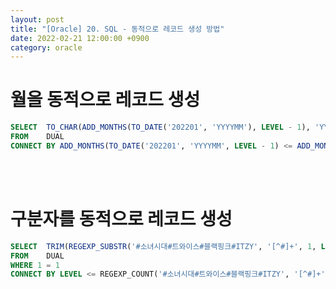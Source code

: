 ```yaml
---
layout: post
title: "[Oracle] 20. SQL - 동적으로 레코드 생성 방법"
date: 2022-02-21 12:00:00 +0900
category: oracle
---
```


# 월을 동적으로 레코드 생성

```sql
SELECT  TO_CHAR(ADD_MONTHS(TO_DATE('202201', 'YYYYMM'), LEVEL - 1), 'YYYYMM') AS DATE
FROM    DUAL
CONNECT BY ADD_MONTHS(TO_DATE('202201', 'YYYYMM', LEVEL - 1) <= ADD_MONTHS(TO_DATE('202201', 'YYYYMM'), + 11)
```

<br/><br/>


# 구분자를 동적으로 레코드 생성

```sql
SELECT  TRIM(REGEXP_SUBSTR('#소녀시대#트와이스#블랙핑크#ITZY', '[^#]+', 1, LEVEL)) AG TAG
FROM    DUAL
WHERE 1 = 1
CONNECT BY LEVEL <= REGEXP_COUNT('#소녀시대#트와이스#블랙핑크#ITZY', '[^#]+')
```